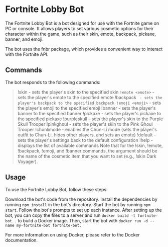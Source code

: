 # Fortnite Lobby Bot
The Fortnite Lobby Bot is a bot designed for use with the Fortnite game on PC or console. It allows players to set various cosmetic options for their character within the game, such as their skin, emote, backpack, pickaxe, banner, and emoji.

The bot uses the fnbr package, which provides a convenient way to interact with the Fortnite API.

## Commands
The bot responds to the following commands:

> !skin <skin> - sets the player's skin to the specified skin
``!emote <emote>`` - sets the player's emote to the specified emote
!backpack <backpack>`` - sets the player's backpack to the specified backpack
!emoji <emoji>`` - sets the player's emoji to the specified emoji
!banner <banner> - sets the player's banner to the specified banner
!pickaxe <pickaxe> - sets the player's pickaxe to the specified pickaxe
!purpleskull - sets the player's skin to the Purple Skull Trooper
!pinkghoul - sets the player's skin to the Pink Ghoul Trooper
!chunlimode - enables the Chun-Li mode (sets the player's outfit to Chun-Li, hides other players, and sets an emote)
!default - sets the player's settings back to the default configuration
!help - displays the list of available commands
Note that for the !skin, !emote, !backpack, !emoji, and !banner commands, the argument should be the name of the cosmetic item that you want to set (e.g., !skin Dark Voyager).

## Usage
To use the Fortnite Lobby Bot, follow these steps:

Download the bot's code from the repository.
Install the dependencies by running ``npm install`` in the bot's directory.
Start the bot by running ``npm start``.
Follow the bot's prompts to set up each instance.
After setting up the bot, you can copy the files to a server and run ``docker build -t fortnite-bot .`` to build a Docker image. Then, start the bot with ``docker run -d --name my-fortnite-bot fortnite-bot.``

For more information on using Docker, please refer to the Docker documentation.
